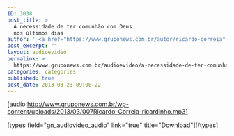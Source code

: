 ```yaml
---
ID: 3038
post_title: >
  A necessidade de ter comunhão com Deus
  nos últimos dias
author: ' <a href="https://www.gruponews.com.br/autor/ricardo-correia" rel="tag">Ricardo Correia</a>'
post_excerpt: ""
layout: audioevideo
permalink: >
  https://www.gruponews.com.br/audioevideo/a-necessidade-de-ter-comunhao-com-deus-nos-ultimos-dias
categories: categories
published: true
post_date: 2013-03-23 09:00:22
---
```

[audio:http://www.gruponews.com.br/wp-content/uploads/2013/03/007Ricardo-Correia-ricardinho.mp3]

[types field="gn_audiovideo_audio" link="true" title="Download"][/types]